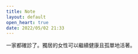 ```yaml
---
title: Note
layout: default
open_heart: true
date: 2022/05/02 21:33
---
```


一家都確診了。獨居的女性可以繼續健康且孤單地活著。

